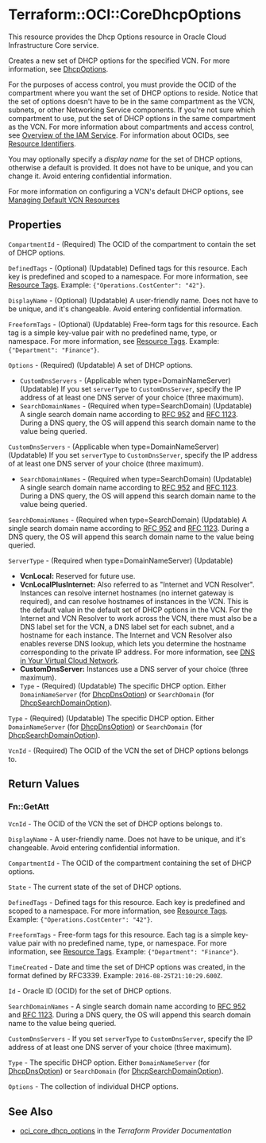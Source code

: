 # Terraform::OCI::CoreDhcpOptions

This resource provides the Dhcp Options resource in Oracle Cloud Infrastructure Core service.

Creates a new set of DHCP options for the specified VCN. For more information, see
[DhcpOptions](https://docs.cloud.oracle.com/iaas/api/#/en/iaas/20160918/DhcpOptions/).

For the purposes of access control, you must provide the OCID of the compartment where you want the set of
DHCP options to reside. Notice that the set of options doesn't have to be in the same compartment as the VCN,
subnets, or other Networking Service components. If you're not sure which compartment to use, put the set
of DHCP options in the same compartment as the VCN. For more information about compartments and access control, see
[Overview of the IAM Service](https://docs.cloud.oracle.com/iaas/Content/Identity/Concepts/overview.htm). For information about OCIDs, see
[Resource Identifiers](https://docs.cloud.oracle.com/iaas/Content/General/Concepts/identifiers.htm).

You may optionally specify a *display name* for the set of DHCP options, otherwise a default is provided.
It does not have to be unique, and you can change it. Avoid entering confidential information.

For more information on configuring a VCN's default DHCP options, see [Managing Default VCN Resources](/docs/providers/oci/guides/managing_default_resources.html)

## Properties

`CompartmentId` - (Required) The OCID of the compartment to contain the set of DHCP options.

`DefinedTags` - (Optional) (Updatable) Defined tags for this resource. Each key is predefined and scoped to a namespace. For more information, see [Resource Tags](https://docs.cloud.oracle.com/iaas/Content/General/Concepts/resourcetags.htm).  Example: `{"Operations.CostCenter": "42"}`.

`DisplayName` - (Optional) (Updatable) A user-friendly name. Does not have to be unique, and it's changeable. Avoid entering confidential information.

`FreeformTags` - (Optional) (Updatable) Free-form tags for this resource. Each tag is a simple key-value pair with no predefined name, type, or namespace. For more information, see [Resource Tags](https://docs.cloud.oracle.com/iaas/Content/General/Concepts/resourcetags.htm).  Example: `{"Department": "Finance"}`.

`Options` - (Required) (Updatable) A set of DHCP options.
* `CustomDnsServers` - (Applicable when type=DomainNameServer) (Updatable) If you set `serverType` to `CustomDnsServer`, specify the IP address of at least one DNS server of your choice (three maximum).
* `SearchDomainNames` - (Required when type=SearchDomain) (Updatable) A single search domain name according to [RFC 952](https://tools.ietf.org/html/rfc952) and [RFC 1123](https://tools.ietf.org/html/rfc1123). During a DNS query, the OS will append this search domain name to the value being queried.

`CustomDnsServers` - (Applicable when type=DomainNameServer) (Updatable) If you set `serverType` to `CustomDnsServer`, specify the IP address of at least one DNS server of your choice (three maximum).
* `SearchDomainNames` - (Required when type=SearchDomain) (Updatable) A single search domain name according to [RFC 952](https://tools.ietf.org/html/rfc952) and [RFC 1123](https://tools.ietf.org/html/rfc1123). During a DNS query, the OS will append this search domain name to the value being queried.

`SearchDomainNames` - (Required when type=SearchDomain) (Updatable) A single search domain name according to [RFC 952](https://tools.ietf.org/html/rfc952) and [RFC 1123](https://tools.ietf.org/html/rfc1123). During a DNS query, the OS will append this search domain name to the value being queried.

`ServerType` - (Required when type=DomainNameServer) (Updatable)
* **VcnLocal:** Reserved for future use.
* **VcnLocalPlusInternet:** Also referred to as "Internet and VCN Resolver". Instances can resolve internet hostnames (no internet gateway is required), and can resolve hostnames of instances in the VCN. This is the default value in the default set of DHCP options in the VCN. For the Internet and VCN Resolver to work across the VCN, there must also be a DNS label set for the VCN, a DNS label set for each subnet, and a hostname for each instance. The Internet and VCN Resolver also enables reverse DNS lookup, which lets you determine the hostname corresponding to the private IP address. For more information, see [DNS in Your Virtual Cloud Network](https://docs.cloud.oracle.com/iaas/Content/Network/Concepts/dns.htm).
* **CustomDnsServer:** Instances use a DNS server of your choice (three maximum).
* `Type` - (Required) (Updatable) The specific DHCP option. Either `DomainNameServer` (for [DhcpDnsOption](https://docs.cloud.oracle.com/iaas/api/#/en/iaas/20160918/DhcpDnsOption/)) or `SearchDomain` (for [DhcpSearchDomainOption](https://docs.cloud.oracle.com/iaas/api/#/en/iaas/20160918/DhcpSearchDomainOption/)).

`Type` - (Required) (Updatable) The specific DHCP option. Either `DomainNameServer` (for [DhcpDnsOption](https://docs.cloud.oracle.com/iaas/api/#/en/iaas/20160918/DhcpDnsOption/)) or `SearchDomain` (for [DhcpSearchDomainOption](https://docs.cloud.oracle.com/iaas/api/#/en/iaas/20160918/DhcpSearchDomainOption/)).

`VcnId` - (Required) The OCID of the VCN the set of DHCP options belongs to.


## Return Values

### Fn::GetAtt

`VcnId` - The OCID of the VCN the set of DHCP options belongs to.

`DisplayName` - A user-friendly name. Does not have to be unique, and it's changeable. Avoid entering confidential information.

`CompartmentId` - The OCID of the compartment containing the set of DHCP options.

`State` - The current state of the set of DHCP options.

`DefinedTags` - Defined tags for this resource. Each key is predefined and scoped to a namespace. For more information, see [Resource Tags](https://docs.cloud.oracle.com/iaas/Content/General/Concepts/resourcetags.htm).  Example: `{"Operations.CostCenter": "42"}`.

`FreeformTags` - Free-form tags for this resource. Each tag is a simple key-value pair with no predefined name, type, or namespace. For more information, see [Resource Tags](https://docs.cloud.oracle.com/iaas/Content/General/Concepts/resourcetags.htm).  Example: `{"Department": "Finance"}`.

`TimeCreated` - Date and time the set of DHCP options was created, in the format defined by RFC3339.  Example: `2016-08-25T21:10:29.600Z`.

`Id` - Oracle ID (OCID) for the set of DHCP options.

`SearchDomainNames` - A single search domain name according to [RFC 952](https://tools.ietf.org/html/rfc952) and [RFC 1123](https://tools.ietf.org/html/rfc1123). During a DNS query, the OS will append this search domain name to the value being queried.

`CustomDnsServers` - If you set `serverType` to `CustomDnsServer`, specify the IP address of at least one DNS server of your choice (three maximum).

`Type` - The specific DHCP option. Either `DomainNameServer` (for [DhcpDnsOption](https://docs.cloud.oracle.com/iaas/api/#/en/iaas/20160918/DhcpDnsOption/)) or `SearchDomain` (for [DhcpSearchDomainOption](https://docs.cloud.oracle.com/iaas/api/#/en/iaas/20160918/DhcpSearchDomainOption/)).

`Options` - The collection of individual DHCP options.

## See Also

* [oci_core_dhcp_options](https://www.terraform.io/docs/providers/oci/r/core_dhcp_options.html) in the _Terraform Provider Documentation_